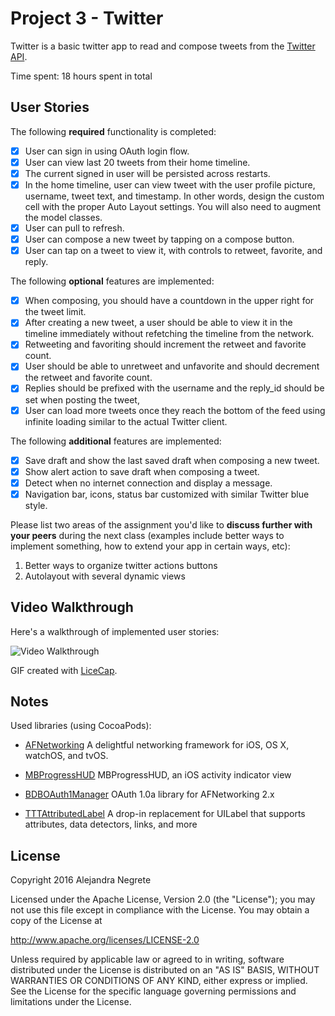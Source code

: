 # Project 3 - Twitter

Twitter is a basic twitter app to read and compose tweets from the [Twitter API](https://apps.twitter.com/).

Time spent: 18 hours spent in total

## User Stories

The following **required** functionality is completed:

- [x] User can sign in using OAuth login flow.
- [x] User can view last 20 tweets from their home timeline.
- [x] The current signed in user will be persisted across restarts.
- [x] In the home timeline, user can view tweet with the user profile picture, username, tweet text, and timestamp.  In other words, design the custom cell with the proper Auto Layout settings.  You will also need to augment the model classes.
- [x] User can pull to refresh.
- [x] User can compose a new tweet by tapping on a compose button.
- [x] User can tap on a tweet to view it, with controls to retweet, favorite, and reply.

The following **optional** features are implemented:

- [x] When composing, you should have a countdown in the upper right for the tweet limit.
- [x] After creating a new tweet, a user should be able to view it in the timeline immediately without refetching the timeline from the network.
- [x] Retweeting and favoriting should increment the retweet and favorite count.
- [x] User should be able to unretweet and unfavorite and should decrement the retweet and favorite count.
- [x] Replies should be prefixed with the username and the reply_id should be set when posting the tweet,
- [x] User can load more tweets once they reach the bottom of the feed using infinite loading similar to the actual Twitter client.

The following **additional** features are implemented:

- [x] Save draft and show the last saved draft when composing a new tweet.
- [x] Show alert action to save draft when composing a tweet.
- [x] Detect when no internet connection and display a message.
- [x] Navigation bar, icons, status bar customized with similar Twitter blue style.

Please list two areas of the assignment you'd like to **discuss further with your peers** during the next class (examples include better ways to implement something, how to extend your app in certain ways, etc):

1. Better ways to organize twitter actions buttons
2. Autolayout with several dynamic views

## Video Walkthrough

Here's a walkthrough of implemented user stories:

![Video Walkthrough](Twitter-anegrete-2.gif)

GIF created with [LiceCap](http://www.cockos.com/licecap/).

## Notes

Used libraries (using CocoaPods):

- [AFNetworking](https://github.com/AFNetworking/AFNetworking)
A delightful networking framework for iOS, OS X, watchOS, and tvOS. 

- [MBProgressHUD](https://github.com/matej/MBProgressHUD)
MBProgressHUD, an iOS activity indicator view

- [BDBOAuth1Manager](https://github.com/bdbergeron/BDBOAuth1Manager)
OAuth 1.0a library for AFNetworking 2.x

- [TTTAttributedLabel](https://github.com/TTTAttributedLabel/TTTAttributedLabel)
A drop-in replacement for UILabel that supports attributes, data detectors, links, and more

## License

Copyright 2016 Alejandra Negrete

Licensed under the Apache License, Version 2.0 (the "License");
you may not use this file except in compliance with the License.
You may obtain a copy of the License at

http://www.apache.org/licenses/LICENSE-2.0

Unless required by applicable law or agreed to in writing, software
distributed under the License is distributed on an "AS IS" BASIS,
WITHOUT WARRANTIES OR CONDITIONS OF ANY KIND, either express or implied.
See the License for the specific language governing permissions and
limitations under the License.
